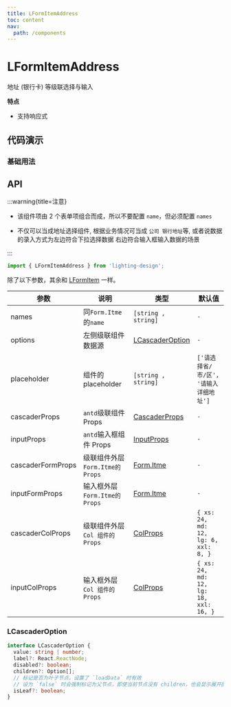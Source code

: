 ```yaml
---
title: LFormItemAddress
toc: content
nav:
  path: /components
---
```


# LFormItemAddress

地址 (银行卡) 等级联选择与输入

**特点**

- 支持响应式

## 代码演示

### 基础用法

<code src='./demos/Demo1.tsx'></code>

## API

>

:::warning{title=注意}

- 该组件项由 2 个表单项组合而成，所以不要配置 `name`，但必须配置 `names`

- 不仅可以当成地址选择组件, 根据业务情况可当成 `公司 银行地址`等, 或者说数据的录入方式为左边符合下拉选择数据 右边符合输入框输入数据的场景

:::

```ts
import { LFormItemAddress } from 'lighting-design';
```

除了以下参数，其余和 [LFormItem](/components/form-item) 一样。

| 参数              | 说明                            | 类型                                                             | 默认值                                 |
| ----------------- | ------------------------------- | ---------------------------------------------------------------- | -------------------------------------- |
| names             | 同`Form.Itme`的`name`           | `[string , string]`                                              | `-`                                    |
| options           | 左侧级联组件数据源              | [LCascaderOption](/components/form-item-address#lcascaderoption) | `-`                                    |
| placeholder       | 组件的 placeholder              | `[string , string]`                                              | `['请选择省/市/区', '请输入详细地址']` |
| cascaderProps     | `antd`级联组件 Props            | [CascaderProps](https://ant.design/components/cascader-cn#api)   | `-`                                    |
| inputProps        | `antd`输入框组件 Props          | [InputProps](https://ant.design/components/input-cn#api)         | `-`                                    |
| cascaderFormProps | 级联组件外层`Form.Itme的 Props` | [Form.Itme](https://ant.design/components/input-cn#api)          | `-`                                    |
| inputFormProps    | 输入框外层`Form.Itme的 Props`   | [Form.Itme](https://ant.design/components/input-cn#api)          | `-`                                    |
| cascaderColProps  | 级联组件外层`Col 组件的 Props`  | [ColProps](https://ant.design/components/grid-cn#col)            | `{ xs: 24, md: 12, lg: 6, xxl: 8, }`   |
| inputColProps     | 输入框外层`Col 组件的 Props`    | [ColProps](https://ant.design/components/grid-cn#col)            | `{ xs: 24, md: 12, lg: 18, xxl: 16, }` |

### LCascaderOption

```ts
interface LCascaderOption {
  value: string | number;
  label?: React.ReactNode;
  disabled?: boolean;
  children?: Option[];
  // 标记是否为叶子节点，设置了 `loadData` 时有效
  // 设为 `false` 时会强制标记为父节点，即使当前节点没有 children，也会显示展开图标
  isLeaf?: boolean;
}
```
